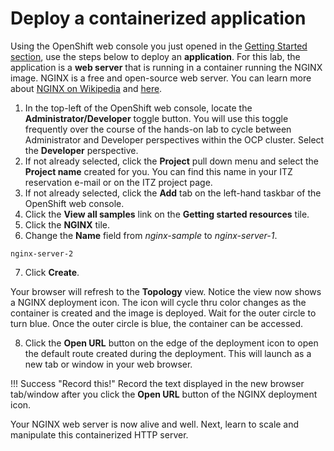 # Deploy a containerized application

Using the OpenShift web console you just opened in the [Getting Started section](gettingStarted.md), use the steps below to deploy an **application**. For this lab, the application is a **web server** that is running in a  container running the NGINX image.  NGINX is a free and open-source web server. You can learn more about [NGINX on Wikipedia](https://en.wikipedia.org/wiki/Nginx) and [here](https://www.nginx.com/).


1. In the top-left of the OpenShift web console, locate the **Administrator/Developer** toggle button. You will use this toggle frequently over the course of the hands-on lab to cycle between Administrator and Developer perspectives within the OCP cluster. Select the **Developer** perspective.
2. If not already selected, click the **Project** pull down menu and select the **Project name** created for you. You can find this name in your ITZ reservation e-mail or on the ITZ project page.
3. If not already selected, click the **Add** tab on the left-hand taskbar of the OpenShift web console.
4. Click the **View all samples** link on the **Getting started resources** tile.
5. Click the **NGINX** tile.
6. Change the **Name** field from _nginx-sample_ to _nginx-server-1_.
```
nginx-server-2
```
7. Click **Create**.

Your browser will refresh to the **Topology** view.  Notice the view now shows a NGINX deployment icon. The icon will cycle thru color changes as the container is created and the image is deployed. Wait for the outer circle to turn blue. Once the outer circle is blue, the container can be accessed.

8. Click the **Open URL** button on the edge of the deployment icon to open the default route created during the deployment. This will launch as a new tab or window in your web browser.

!!! Success "Record this!"
   Record the text displayed in the new browser tab/window after you click the **Open URL** button of the NGINX deployment icon.

Your NGINX web server is now alive and well.  Next, learn to scale and manipulate this containerized HTTP server.
